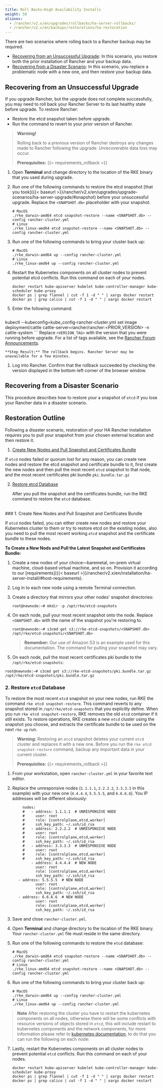 ```yaml
---
title: Roll Backs—High Availability Installs
weight: 50
aliases:
  - /rancher/v2.x/en/upgrades/rollbacks/ha-server-rollbacks/
  - /rancher/v2.x/en/backups/restorations/ha-restoration
---
```


There are two scenarios where rolling back to a Rancher backup may be required.

<!-- TOC -->

- [Recovering from an Unsuccessful Upgrade](#recovering-from-an-unsuccessful-upgrade): In this scenario, you restore both the prior installation of Rancher and your backup data.
- [Recovering from a Disaster Scenario](#recovering-from-a-disaster-scenario): In this scenario, you replace a problematic node with a new one, and then restore your backup data.

<!-- /TOC -->

## Recovering from an Unsuccessful Upgrade

If you upgrade Rancher, but the upgrade does not complete successfully, you may need to roll back your Rancher Server to its last healthy state before upgrade. To restore Rancher:

- Restore the etcd snapshot taken before upgrade.
- Run the command to revert to your prior version of Rancher.

>**Warning!**
>
> Rolling back to a previous version of Rancher destroys any changes made to Rancher following the upgrade. Unrecoverable data loss may occur.
>
>
>**Prerequisites:** {{< requirements_rollback >}}

1. Open **Terminal** and change directory to the location of the RKE binary that you used during upgrade.

1. Run one of the following commands to restore the etcd snapshot [that you took]({{< baseurl >}}/rancher/v2.x/en/upgrades/upgrade-scenarios/ha-server-upgrade/#snapshot) before your unsuccessful upgrade. Replace the `<SNAPSHOT.db>` placeholder with your snapshot.

	```
	# MacOS
	./rke_darwin-amd64 etcd snapshot-restore --name <SNAPSHOT.db> --config rancher-cluster.yml
	# Linux
	./rke_linux-amd64 etcd snapshot-restore --name <SNAPSHOT.db> --config rancher-cluster.yml
	```

1. Run one of the following commands to bring your cluster back up:

	```
	# MacOS
	./rke_darwin-amd64 up --config rancher-cluster.yml
	# Linux
	./rke_linux-amd64 up --config rancher-cluster.yml
	```

1. Restart the Kubernetes components on all cluster nodes to prevent potential etcd conflicts. Run this command on each of your nodes.

    ```
    docker restart kube-apiserver kubelet kube-controller-manager kube-scheduler kube-proxy
    docker ps | grep flannel | cut -f 1 -d " " | xargs docker restart
    docker ps | grep calico | cut -f 1 -d " " | xargs docker restart
    ```
1. Enter the following command:

    ```
kubectl --kubeconfig=kube_config-rancher-cluster.yml set image deployment/cattle cattle-server=rancher/rancher:<PRIOR_VERSION> -n cattle-system
    ```
    Replace `<VERSION_TAG>` with the version that you were running before upgrade. For a list of tags available, see the [Rancher Forum Announcements](https://forums.rancher.com/c/announcements).

    **Step Result:** The rollback begins. Rancher Server may be unavailable for a few minutes.

1. Log into Rancher. Confirm that the rollback succeeded by checking the version displayed in the bottom-left corner of the browser window.

## Recovering from a Disaster Scenario

This procedure describes how to restore your a snapshot of `etcd` if you lose your Rancher data in a disaster scenario.

## Restoration Outline

Following a disaster scenario, restoration of your HA Rancher installation requires you to pull your snapshot from your chosen external location and then restore it.

1. [Create New Nodes and Pull Snapshot and Certificates Bundle](#1-create-new-nodes-and-pull-snapshot-and-certificate-bundle)

  If `etcd` nodes failed or quorum lost for any reason, you can create new nodes and restore the etcd snapshot and certificate bundle to it, first create the new nodes and then pull the most recent `etcd` snapshot to that node, and the most recent certificates pki bundle `pki.bundle.tar.gz`

2. [Restore etcd Database](#2-restore-etcd-database)

	After you pull the snapshot and the certificates bundle, run the RKE command to restore the `etcd` database.

<br/>
### 1. Create New Nodes and Pull Snapshot and Certificates Bundle

If `etcd` nodes failed, you can either create new nodes and restore your Kubernetes cluster to them or try to restore etcd on the existing nodes, also you need to pull the most recent working `etcd` snapshot and the certificate bundle to these nodes.

**To Create a New Nods and Pull the Latest Snapshot and Certificates Bundle:**

1. Create a new nodes of your choice—baremetal, on-prem virtual machine, cloud-based virtual machine, and so on. Provision it according to our [requirements]({{< baseurl >}}/rancher/v2.x/en/installation/ha-server-install/#host-requirements).

2.  Log in to each new node using a remote Terminal connection.

3.  Create a directory that mirrors your other nodes' snapshot directories:

	```
	root@newnode:~# mkdir -p /opt/rke/etcd-snapshots
	```

4. On each node, pull your most recent snapshot onto the node. Replace `<SNAPSHOT.db>` with the name of the snapshot you're restoring to.

	```
	root@newnode:~# s3cmd get s3://rke-etcd-snapshots/<SNAPSHOT.db> /opt/rke/etcd-snapshots/<SNAPSHOT.db>
	```

	>**Remember:** Our use of Amazon S3 is an example used for this documentation. The command for pulling your snapshot may vary.

5. On each node, pull the most recent certificates pki bundle to the `/opt/rke/etcd-snapshots`:

  ```
  root@newnode:~# s3cmd get s3://rke-etcd-snapshots/pki.bundle.tar.gz /opt/rke/etcd-snapshots/pki.bundle.tar.gz
  ```

### 2. Restore `etcd` Database

To restore the most recent `etcd` snapshot on your new nodes, run RKE the command `rke etcd snapshot-restore`. This command reverts to any snapshot stored in `/opt/rke/etcd-snapshots` that you explicitly define. When you run `rke etcd snapshot-restore`, RKE removes the old `etcd` container if it still exists. To restore operations, RKE creates a new `etcd` cluster using the snapshot you choose, and extracts the certificate bundle to be used on the next `rke up` run.

>**Warning:** Restoring an `etcd` snapshot deletes your current `etcd` cluster and replaces it with a new one. Before you run the `rke etcd snapshot-restore` command, backup any important data in your current cluster.
>
>**Prerequisites:** {{< requirements_rollback >}}


1. From your workstation, open `rancher-cluster.yml` in your favorite text editor.

2. Replace the unresponsive nodes (`1.1.1.1`, `2.2.2.2`, `3.3.3.3` in this example) with your new one (`4.4.4.4`, `5.5.5.5`, and `6.6.6.6`). You IP addresses will be different obviously:
```
		nodes:
		#	- address: 1.1.1.1  # UNRESPONSIVE NODE
		#	  user: root
		#	  role: [controlplane,etcd,worker]
		#	  ssh_key_path: ~/.ssh/id_rsa
		#	- address: 2.2.2.2  # UNRESPONSIVE NODE
		#	  user: root
		#	  role: [controlplane,etcd,worker]
		#	  ssh_key_path: ~/.ssh/id_rsa
		#	- address: 3.3.3.3  # UNRESPONSIVE NODE
		#	  user: root
		#	  role: [controlplane,etcd,worker]
		#	  ssh_key_path: ~/.ssh/id_rsa
			- address: 4.4.4.4  # NEW NODE
			  user: root
			  role: [controlplane,etcd,worker]
			  ssh_key_path: ~/.ssh/id_rsa
      - address: 5.5.5.5  # NEW NODE
			  user: root
			  role: [controlplane,etcd,worker]
			  ssh_key_path: ~/.ssh/id_rsa
      - address: 6.6.6.6  # NEW NODE
			  user: root
			  role: [controlplane,etcd,worker]
			  ssh_key_path: ~/.ssh/id_rsa  
```

3. Save and close `rancher-cluster.yml`.

4. Open **Terminal** and change directory to the location of the RKE binary. Your `rancher-cluster.yml` file must reside in the same directory.

5. Run one of the following commands to restore the `etcd` database:

	```
	# MacOS
	./rke_darwin-amd64 etcd snapshot-restore --name <SNAPSHOT.db> --config rancher-cluster.yml
	# Linux
	./rke_linux-amd64 etcd snapshot-restore --name <SNAPSHOT.db> --config rancher-cluster.yml
	```


6. Run one of the following commands to bring your cluster back up:

	```
	# MacOS
	./rke_darwin-amd64 up --config rancher-cluster.yml
	# Linux
	./rke_linux-amd64 up --config rancher-cluster.yml
	```

> **Note** After restoring the cluster you have to restart the kubernetes components on all nodes, otherwise there will be some conflicts with resource versions of objects stored in `etcd`, this will include restart to kubernetes components and the network components, for more information please refer to [kubernetes documentation](https://kubernetes.io/docs/tasks/administer-cluster/configure-upgrade-etcd/#etcd-upgrade-requirements), to do that you can run the following on each node:

7. Lastly, restart the Kubernetes components on all cluster nodes to prevent potential `etcd` conflicts. Run this command on each of your nodes.

    ```
    docker restart kube-apiserver kubelet kube-controller-manager kube-scheduler kube-proxy
    docker ps | grep flannel | cut -f 1 -d " " | xargs docker restart
    docker ps | grep calico | cut -f 1 -d " " | xargs docker restart
    ```
